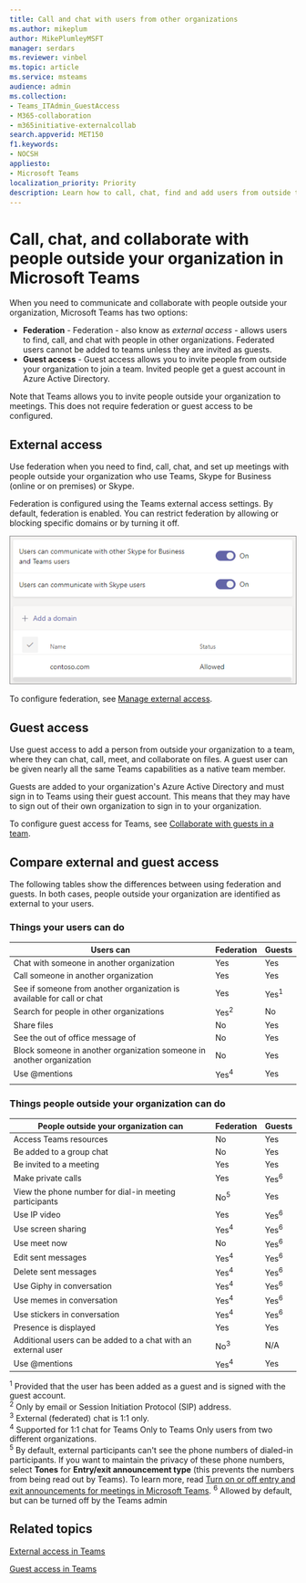```yaml
---
title: Call and chat with users from other organizations
ms.author: mikeplum
author: MikePlumleyMSFT
manager: serdars
ms.reviewer: vinbel
ms.topic: article
ms.service: msteams
audience: admin
ms.collection: 
- Teams_ITAdmin_GuestAccess
- M365-collaboration
- m365initiative-externalcollab
search.appverid: MET150
f1.keywords:
- NOCSH
appliesto: 
- Microsoft Teams
localization_priority: Priority
description: Learn how to call, chat, find and add users from outside the organization in Microsoft Teams using federation and guest access.
---
```


# Call, chat, and collaborate with people outside your organization in Microsoft Teams

When you need to communicate and collaborate with people outside your organization, Microsoft Teams has two options:

- **Federation** - Federation - also know as *external access* - allows users to find, call, and chat with people in other organizations. Federated users cannot be added to teams unless they are invited as guests.
- **Guest access** - Guest access allows you to invite people from outside your organization to join a team. Invited people get a guest account in Azure Active Directory.

Note that Teams allows you to invite people outside your organization to meetings. This does not require federation or guest access to be configured.

## External access

Use federation when you need to find, call, chat, and set up meetings with people outside your organization who use Teams, Skype for Business (online or on premises) or Skype. 

Federation is configured using the Teams external access settings. By default, federation is enabled. You can restrict federation by allowing or blocking specific domains or by turning it off.

![Screenshot of external access settings](media/external-access-federation-settings.png)

To configure federation, see [Manage external access](manage-external-access.md). 

## Guest access

Use guest access to add a person from outside your organization to a team, where they can chat, call, meet, and collaborate on files. A guest user can be given nearly all the same Teams capabilities as a native team member.

Guests are added to your organization's Azure Active Directory and must sign in to Teams using their guest account. This means that they may have to sign out of their own organization to sign in to your organization.

To configure guest access for Teams, see [Collaborate with guests in a team](https://docs.microsoft.com/microsoft-365/solutions/collaborate-as-team).

## Compare external and guest access

The following tables show the differences between using federation and guests. In both cases, people outside your organization are identified as external to your users.

### Things your users can do

| Users can | Federation | Guests |
|---------|-----------------------|--------------------|
| Chat with someone in another organization | Yes | Yes |
| Call someone in another organization | Yes | Yes |
| See if someone from another organization is available for call or chat | Yes | Yes<sup>1</sup> |
| Search for people in other organizations | Yes<sup>2</sup> | No |
| Share files | No | Yes |
| See the out of office message of | No | Yes |
| Block someone in another organization someone in another organization | No | Yes |
| Use @mentions | Yes<sup>4</sup> | Yes |
||||

### Things people outside your organization can do

| People outside your organization can | Federation | Guests |
|---------|-----------------------|--------------------|
| Access Teams resources | No | Yes |
| Be added to a group chat | No | Yes |
| Be invited to a meeting | Yes | Yes |
| Make private calls | Yes | Yes<sup>6</sup> |
| View the phone number for dial-in meeting participants | No<sup>5</sup> | Yes |
| Use IP video | Yes | Yes<sup>6</sup> |
| Use screen sharing | Yes<sup>4</sup> | Yes<sup>6</sup> |
| Use meet now | No | Yes<sup>6</sup> |
| Edit sent messages | Yes<sup>4</sup> | Yes<sup>6</sup> |
| Delete sent messages | Yes<sup>4</sup> | Yes<sup>6</sup> |
| Use Giphy in conversation | Yes<sup>4</sup> | Yes<sup>6</sup> |
| Use memes in conversation | Yes<sup>4</sup> | Yes<sup>6</sup> |
| Use stickers in conversation | Yes<sup>4</sup> | Yes<sup>6</sup> |
| Presence is displayed | Yes | Yes |
| Additional users can be added to a chat with an external user | No<sup>3</sup> | N/A |
| Use @mentions | Yes<sup>4</sup> | Yes |


<sup>1</sup> Provided that the user has been added as a guest and is signed with the guest account.<br>
<sup>2</sup> Only by email or Session Initiation Protocol (SIP) address.<br>
<sup>3</sup> External (federated) chat is 1:1 only.<br>
<sup>4</sup> Supported for 1:1 chat for Teams Only to Teams Only users from two different organizations. <br>
<sup>5</sup> By default, external participants can't see the phone numbers of dialed-in participants. If you want to maintain the privacy of these phone numbers, select **Tones** for **Entry/exit announcement type** (this prevents the numbers from being read out by Teams). To learn more, read [Turn on or off entry and exit announcements for meetings in Microsoft Teams](turn-on-or-off-entry-and-exit-announcements-for-meetings-in-teams.md).
<sup>6</sup> Allowed by default, but can be turned off by the Teams admin

## Related topics

[External access in Teams](manage-external-access.md)

[Guest access in Teams](guest-access.md)

